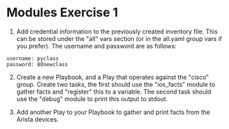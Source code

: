 # Modules Exercise 1

1. Add credential information to the previously created inventory file. This can be stored under the "all" vars section (or in the all.yaml group vars if you prefer). The username and password are as follows:

```
username: pyclass
password: 88newclass
```

2. Create a new Playbook, and a Play that operates against the "cisco" group. Create two tasks, the first should use the "ios_facts" module to gather facts and "register" this to a variable. The second task should use the "debug" module to print this output to stdout.

3. Add another Play to your Playbook to gather and print facts from the Arista devices.
